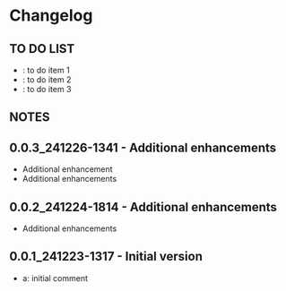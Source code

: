 # Changelog

## TO DO LIST
- : to do item 1
- : to do item 2
- : to do item 3

## NOTES

## 0.0.3_241226-1341 - Additional enhancements
-  Additional enhancement
-  Additional enhancements

## 0.0.2_241224-1814 - Additional enhancements
-  Additional enhancements

## 0.0.1_241223-1317 - Initial version
- a: initial comment
